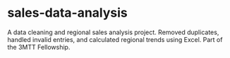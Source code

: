 # sales-data-analysis
A data cleaning and regional sales analysis project. Removed duplicates, handled invalid entries, and calculated regional trends using Excel. Part of the 3MTT Fellowship.
